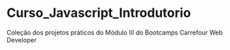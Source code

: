 # Curso_Javascript_Introdutorio
Coleção dos projetos práticos do Módulo III do Bootcamps Carrefour Web Developer
